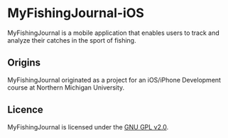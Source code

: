 MyFishingJournal-iOS
====================

MyFishingJournal is a mobile application that enables users to track and analyze their catches in the sport of fishing.

Origins
-------

MyFishingJournal originated as a project for an iOS/iPhone Development course at Northern Michigan University.

Licence
-------

MyFishingJournal is licensed under the [GNU GPL v2.0].

[GNU GPL v2.0]:http://www.gnu.org/licenses/gpl-2.0.html
